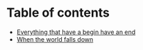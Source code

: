 # Table of contents

* [Everything that have a begin have an end](README.md)
* [When the world falls down](when-the-world-falls-down.md)
